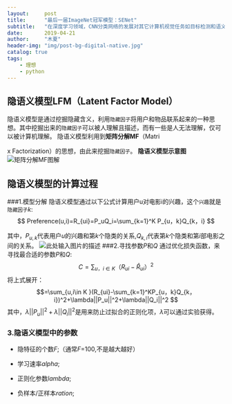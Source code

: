 ```yaml
---
layout:     post
title:      "最后一届ImageNet冠军模型：SENet"
subtitle:   "在深度学习领域，CNN分类网络的发展对其它计算机视觉任务如目标检测和语义分割都起到至关重要的作用."
date:       2019-04-21
author:     "木夏"
header-img: "img/post-bg-digital-native.jpg"
catalog: true
tags:
    - 理想
    - python
---
```


## 隐语义模型**LFM**（Latent Factor Model）
隐语义模型是通过挖掘隐藏含义，利用`隐藏因子`将用户和物品联系起来的一种思想。其中挖掘出来的`隐藏因子`可以被人理解且描述，而有一些是人无法理解，仅可以被计算机理解。
隐语义模型利用到**矩阵分解MF**（Matri


x Factorization）的思想，由此来挖掘`隐藏因子`。
**隐语义模型示意图**
![矩阵分解MF图解][1]



## 隐语义模型的计算过程
###1.模型分解
隐语义模型通过以下公式计算用户u对电影i的兴趣，这个`兴趣`就是`隐藏因子`$k$:
$$ Preference(u,i)=R_{ui}=P_uQ_i=\sum_{k=1}^K P_{u，k}Q_{k，i}     $$

其中，$P_{u,k}$代表用户$u$的兴趣和第$k$个隐类的关系,$Q_{k,i}$代表第$k$个隐类和第$i$部电影之间的关系。
![此处输入图片的描述][2]
###2.寻找参数$P$和$Q$
通过优化损失函数，来寻找最合适的参数$P$和$Q$:
$$C =\sum_{u，i\in{K}} （R_{ui} -\widehat R_{ui}）^2$$
将上式展开：$$=\sum_{u,i\in K
}(R_{ui}-\sum_{k=1}^KP_{u，k}Q_{k，i})^2+\lambda||P_u||^2+\lambda||Q_i||^2 $$
其中，$\lambda||P_u||^2+\lambda||Q_i||^2$是用来防止过拟合的正则化项，$\lambda$可以通过实验获得。  
### 3.隐语义模型中的参数
- 隐特征的个数$F$;（通常$F$=100,不是越大越好）
- 学习速率$alpha$;
- 正则化参数$lambda$;
- 负样本/正样本$ration$;


  [1]: https://s2.ax1x.com/2019/04/30/EGaO0J.png
  [2]: https://s2.ax1x.com/2019/05/01/EGbBAH.png
